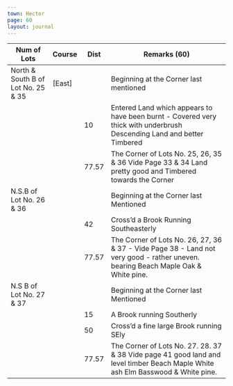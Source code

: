 ```yaml
---
town: Hector
page: 60
layout: journal
---
```


| Num of Lots | Course | Dist | Remarks (60) |
|-|-|-|-|
| North & South B of Lot No. 25 & 35 | [East] | | Beginning at the Corner last mentioned |
| | | 10 | Entered Land which appears to have been burnt - Covered very thick with underbrush Descending Land and better Timbered |
| | | 77.57 | The Corner of Lots No. 25, 26, 35 & 36 Vide Page 33 & 34 Land pretty good and Timbered towards the Corner |
| N.S.B of Lot No. 26 & 36 | | | Beginning at the Corner last Mentioned |
| | | 42 | Cross’d a Brook Running Southeasterly |
| | | 77.57 | The Corner of Lots No. 26, 27, 36 & 37 - Vide Page 38 - Land not very good - rather uneven. bearing Beach Maple Oak & White pine. |
| N.S B of Lot No. 27 & 37 | | | Beginning at the Corner last Mentioned |
| | | 15 | A Brook running Southerly |
| | | 50 | Cross’d a fine large Brook running SEly |
| | | 77.57 | The Corner of Lots No. 27. 28. 37 & 38 Vide page 41 good land and level timber Beach Maple White ash Elm Basswood & White pine. |
